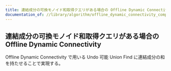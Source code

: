 ```yaml
---
title: 連結成分の可換モノイド和取得クエリがある場合の Offline Dynamic Connectivity
documentation_of: //library/algorithm/offline_dynamic_connectivity_component_sum.hpp
---
```

## 連結成分の可換モノイド和取得クエリがある場合の Offline Dynamic Connectivity

Offline Dynamic Connectivity で用いる Undo 可能 Union Find に連結成分の和を持たせることで実現する。
